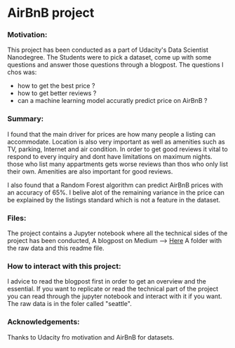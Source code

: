 # AirBnB project


### Motivation:
This project has been conducted as a part of Udacity's Data Scientist Nanodegree. The Students were to pick a dataset, come up with 
some questions and answer those questions through a blogpost. The questions I chos was:
- how to get the best price ?
- how to get better reviews ?
- can a machine learning model accuratly predict price on AirBnB ?

### Summary:
I found that the main driver for prices are how many people a listing can accommodate. Location is also very important as well as amenities
such as TV, parking, Internet and air condition.
In order to get good reviews it vital to respond to every inquiry and dont have limitations on maximum nights. those who list many appartments gets worse reviews than thos who only list their own. Amenities are also important for good reviews.

I also found that a Random Forest algorithm can predict AirBnB prices with an accuracy of 65%. I belive alot of the remaining variance in the price can be explained by the listings standard which is not a feature in the dataset.


### Files:
The project contains a Jupyter notebook where all the technical sides of the project has been conducted,
A blogpost on Medium --> [Here](https://medium.com/@harshit.prajapati411999/using-data-to-understand-airbnb-rentals-in-seattle-20c3fe135c81?source=your_stories_page---------------------------)
A folder with the raw data and this readme file.


### How to interact with this project:
I advice to read the blogpost first in order to get an overview and the essential. If you want to replicate or read the technical part of the project you can read through the jupyter notebook and interact with it if you want. The raw data is in the foler called "seattle".

### Acknowledgements:
Thanks to Udacity fro motivation and AirBnB for datasets.



